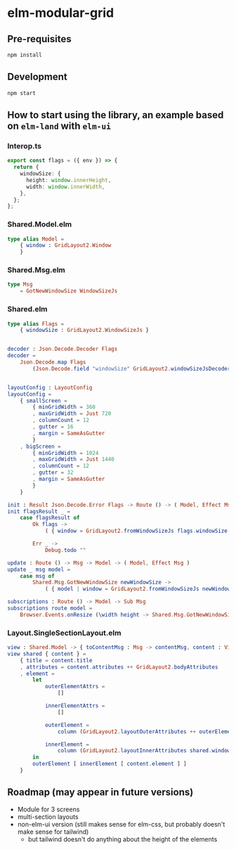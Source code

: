 # elm-modular-grid

## Pre-requisites

```sh
npm install
```

## Development

```sh
npm start
```

## How to start using the library, an example based on `elm-land` with `elm-ui`


### Interop.ts

```ts
export const flags = ({ env }) => {
  return {
    windowSize: {
      height: window.innerHeight,
      width: window.innerWidth,
    },
  };
};

```

### Shared.Model.elm

```elm
type alias Model =
    { window : GridLayout2.Window
    }

```

### Shared.Msg.elm

```elm
type Msg
    = GotNewWindowSize WindowSizeJs
```


### Shared.elm

```elm
type alias Flags =
    { windowSize : GridLayout2.WindowSizeJs }


decoder : Json.Decode.Decoder Flags
decoder =
    Json.Decode.map Flags
        (Json.Decode.field "windowSize" GridLayout2.windowSizeJsDecoder)


layoutConfig : LayoutConfig
layoutConfig =
    { smallScreen =
        { minGridWidth = 360
        , maxGridWidth = Just 720
        , columnCount = 12
        , gutter = 16
        , margin = SameAsGutter
        }
    , bigScreen =
        { minGridWidth = 1024
        , maxGridWidth = Just 1440
        , columnCount = 12
        , gutter = 32
        , margin = SameAsGutter
        }
    }

init : Result Json.Decode.Error Flags -> Route () -> ( Model, Effect Msg )
init flagsResult _ =
    case flagsResult of
        Ok flags ->
            ( { window = GridLayout2.fromWindowSizeJs flags.windowSize } , Effect.none )

        Err _ ->
            Debug.todo ""

update : Route () -> Msg -> Model -> ( Model, Effect Msg )
update _ msg model =
    case msg of
        Shared.Msg.GotNewWindowSize newWindowSize ->
            ( { model | window = GridLayout2.fromWindowSizeJs newWindowSize }, Effect.none )

subscriptions : Route () -> Model -> Sub Msg
subscriptions route model =
    Browser.Events.onResize (\width height -> Shared.Msg.GotNewWindowSize { width = width, height = height })
```

### Layout.SingleSectionLayout.elm

```elm
view : Shared.Model -> { toContentMsg : Msg -> contentMsg, content : View contentMsg, model : Model } -> View contentMsg
view shared { content } =
    { title = content.title
    , attributes = content.attributes ++ GridLayout2.bodyAttributes
    , element =
        let
            outerElementAttrs =
                []

            innerElementAttrs =
                []

            outerElement =
                column (GridLayout2.layoutOuterAttributes ++ outerElementAttrs)

            innerElement =
                column (GridLayout2.layoutInnerAttributes shared.window.screenClass ++ innerElementAttrs)
        in
        outerElement [ innerElement [ content.element ] ]
    }
```

## Roadmap (may appear in future versions)

- Module for 3 screens
- multi-section layouts
- non-elm-ui version (still makes sense for elm-css, but probably doesn't make sense for tailwind)
  - but tailwind doesn't do anything about the height of the elements

